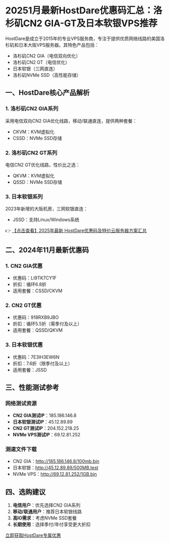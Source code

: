 # 20251月最新HostDare优惠码汇总：洛杉矶CN2 GIA-GT及日本软银VPS推荐

HostDare是成立于2015年的专业VPS服务商，专注于提供优质网络线路的美国洛杉矶和日本大阪VPS服务器。其特色产品包括：

- 洛杉矶CN2 GIA（电信双向优化）
- 洛杉矶CN2 GT（电信优化）
- 日本软银（三网直连）
- 洛杉矶NVMe SSD（高性能存储）

## 一、HostDare核心产品解析

### 1. 洛杉矶CN2 GIA系列
采用电信双向CN2 GIA优化线路，移动/联通直连，提供两种套餐：
- CKVM：KVM虚拟化
- CSSD：NVMe SSD存储

### 2. 洛杉矶CN2 GT系列
电信CN2 GT优化线路，性价比之选：
- QKVM：KVM虚拟化
- QSSD：NVMe SSD存储

### 3. 日本软银系列
2023年新增的大阪机房，三网软银直连：
- JSSD：支持Linux/Windows系统

👉 [【点击查看】2025年最新 HostDare优惠码及特价云服务器方案汇总](https://bit.ly/hostdare)

## 二、2024年11月最新优惠码

### 1. CN2 GIA优惠
- 优惠码：LI9TK7CY1F
- 折扣：循环6.8折
- 适用套餐：CSSD/CKVM

### 2. CN2 GT优惠
- 优惠码：918RXB9JBO
- 折扣：循环5.5折（需季付及以上）
- 适用套餐：QSSD/QKVM

### 3. 日本软银优惠
- 优惠码：7E3IH3EW6N
- 折扣：7.6折（限季付及以上）
- 适用套餐：JSSD

## 三、性能测试参考

### 网络测试资源
- **CN2 GIA测试IP**：185.186.146.8
- **日本软银测试IP**：45.12.89.89
- **CN2 GT测试IP**：204.152.218.25
- **NVMe VPS测试IP**：69.12.81.252

### 测速文件下载
- CN2 GIA：http://185.186.146.8/100mb.bin
- 日本软银：http://45.12.89.89/500MB.test
- NVMe VPS：http://69.12.81.252/1GB.bin

## 四、选购建议
1. **电信用户**：优先选择CN2 GIA系列
2. **移动/联通用户**：推荐日本软银线路
3. **高IO需求**：考虑NVMe SSD套餐
4. **长期使用**：选择季付/年付享受更大折扣

[立即获取HostDare专属优惠](https://bit.ly/hostdare)